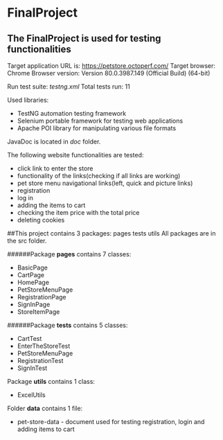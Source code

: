 # FinalProject

## The FinalProject is used for testing functionalities

Target application URL is: https://petstore.octoperf.com/
Target browser: Chrome
Browser version: Version 80.0.3987.149 (Official Build) (64-bit)

Run test suite: *testng.xml* Total tests run: 11

Used libraries:

- TestNG automation testing framework
- Selenium portable framework for testing web applications
- Apache POI library for manipulating various file formats

JavaDoc is located in *doc* folder.

The following website functionalities are tested:

- click link to enter the store
- functionality of the links(checking if all links are working)
- pet store menu navigational links(left, quick and picture links)
- registration
- log in
- adding the items to cart
- checking the item price with the total price
- deleting cookies


##This project contains 3 packages:
pages
tests
utils
All packages are in the src folder.

######Package **pages** contains 7 classes:
- BasicPage
- CartPage
- HomePage
- PetStoreMenuPage
- RegistrationPage
- SignInPage
- StoreItemPage


######Package **tests** contains 5 classes:
- CartTest
- EnterTheStoreTest
- PetStoreMenuPage
- RegistrationTest
- SignInTest

Package **utils** contains 1 class:
- ExcelUtils

Folder **data** contains 1 file:
- pet-store-data - document used for testing registration, login and adding items to cart
